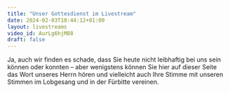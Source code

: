 ```yaml
---
title: "Unser Gottesdienst im Livestream"
date: 2024-02-03T10:44:12+01:00
layout: livestreams
video_id: AurLg6hjM88
draft: false
---
```


<!-- Die Video-ID ist immer die Video-ID des aktuellen Videos, das live übertragen wurde! -->

Ja, auch wir finden es schade, dass Sie heute nicht leibhaftig bei uns sein
können oder konnten – aber wenigstens können Sie hier auf dieser Seite das Wort
unseres Herrn hören und vielleicht auch Ihre Stimme mit unseren Stimmen im
Lobgesang und in der Fürbitte vereinen.


